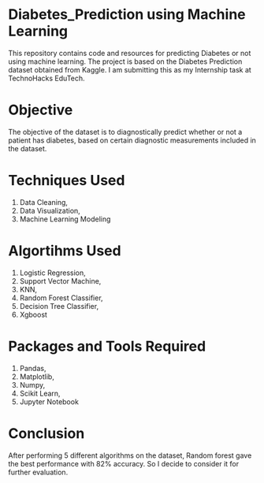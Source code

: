 # Diabetes_Prediction using Machine Learning
This repository contains code and resources for predicting Diabetes or not using machine learning. The project is based on the Diabetes Prediction dataset obtained from Kaggle. I am submitting this as my Internship task at TechnoHacks EduTech.
# Objective
The objective of the dataset is to diagnostically predict whether or not a patient has diabetes, based on certain diagnostic measurements included in the dataset.
# Techniques Used
1. Data Cleaning,<br>
2. Data Visualization,<br>
3. Machine Learning Modeling
# Algortihms Used
1. Logistic Regression,<br>
2. Support Vector Machine,<br>
3. KNN,<br>
4. Random Forest Classifier,<br>
5. Decision Tree Classifier,<br>
6. Xgboost
# Packages and Tools Required
1. Pandas,<br>
2. Matplotlib,<br>
3. Numpy,<br>
4. Scikit Learn,<br>
5. Jupyter Notebook
# Conclusion
After performing 5 different algorithms on the dataset, Random forest gave the best performance with 82% accuracy. So I decide to consider it for further evaluation.
